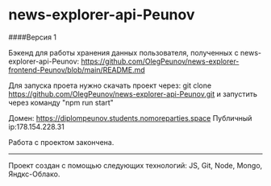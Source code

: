 # news-explorer-api-Peunov

####Версия 1

Бэкенд для работы хранения данных пользователя, полученных с news-explorer-api-Peunov: https://github.com/OlegPeunov/news-explorer-frontend-Peunov/blob/main/README.md 

Для запуска проета нужно скачать проект через: git clone https://github.com/OlegPeunov/news-explorer-api-Peunov.git
и запустить через команду "npm run start"

Домен: https://diplompeunov.students.nomoreparties.space
Публичный ip:178.154.228.31


Работа с проектом закончена.

***
Проект создан с помощью следующих технологий: JS, Git, Node, Mongo, Яндкс-Облако.
